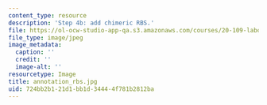 ```yaml
---
content_type: resource
description: 'Step 4b: add chimeric RBS.'
file: https://ol-ocw-studio-app-qa.s3.amazonaws.com/courses/20-109-laboratory-fundamentals-in-biological-engineering-fall-2007/724bb2b121d1bb1d34444f781b2812ba_annotation_rbs.jpg
file_type: image/jpeg
image_metadata:
  caption: ''
  credit: ''
  image-alt: ''
resourcetype: Image
title: annotation_rbs.jpg
uid: 724bb2b1-21d1-bb1d-3444-4f781b2812ba
---
```

